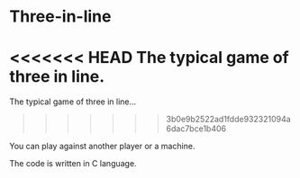 # Three-in-line
<<<<<<< HEAD
The typical game of three in line.
=======
The typical game of three in line...
>>>>>>> 3b0e9b2522ad1fdde932321094a6dac7bce1b406

You can play against another player or a machine.

The code is written in C language.
